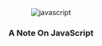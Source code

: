 <div align="center">
  

  <div>
    <img src="https://img.shields.io/badge/JavaScript-323330?style=for-the-badge&logo=javascript&logoColor=F7DF1E" alt="javascript" />
  </div>

  <h3 align="center">A Note On JavaScript</h3>

 
</div>



